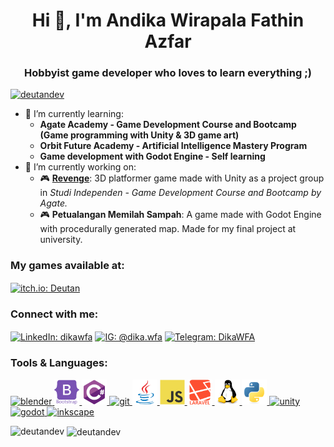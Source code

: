 <h1 align="center">Hi 👋, I'm Andika Wirapala Fathin Azfar</h1>
<h3 align="center">Hobbyist game developer who loves to learn everything ;)</h3>

<p align="left"> <a href="https://github.com/ryo-ma/github-profile-trophy"><img
            src="https://github-profile-trophy.vercel.app/?username=deutandev&theme=algolia&no-frame=true&rank=SECRET, SSS, SS, S, AAA, AA, A, B" alt="deutandev" /></a> </p>

- 🌱 I’m currently learning: 
   - **Agate Academy - Game Development Course and Bootcamp (Game programming with Unity & 3D game art)**
   - **Orbit Future Academy - Artificial Intelligence Mastery Program**
   - **Game development with Godot Engine - Self learning**
- 🔭 I’m currently working on:
   - 🎮 **[Revenge](https://github.com/deutandev/revenge)**: 3D platformer game made with Unity as a project group in *Studi Independen - Game Development Course and Bootcamp by Agate.*
   - 🎮 **Petualangan Memilah Sampah**: A game made with Godot Engine with procedurally generated map. Made for my final project at university.

<h3>My games available at:</h3>
<p>
    <a href="https://deutan.itch.io/" target="blank"><img align="center"
            src="https://static.itch.io/images/itchio-textless-white.svg"
            alt="itch.io: Deutan" height="30" /></a>
</p> 
<h3 align="left">Connect with me:</h3>
<p align="left">
    <a href="https://linkedin.com/in/dikawfa" target="blank"><img align="center"
            src="https://content.linkedin.com/content/dam/me/business/en-us/amp/brand-site/v2/bg/LI-Bug.svg.original.svg"
            alt="LinkedIn: dikawfa" height="30" width="40" /></a>
    <a href="https://instagram.com/dika.wfa" target="blank"><img align="center"
            src="https://raw.githubusercontent.com/rahuldkjain/github-profile-readme-generator/master/src/images/icons/Social/instagram.svg"
            alt="IG: @dika.wfa" height="30" width="40" /></a>
    <a href="https://t.me/DikaWFA" target="blank"><img align="center"
            src="https://upload.wikimedia.org/wikipedia/commons/thumb/5/5a/Telegram_2019_simple_logo.svg/50px-Telegram_2019_simple_logo.svg.png"
            alt="Telegram: DikaWFA" height="30" /></a>
</p>

<h3 align="left">Tools & Languages:</h3>
<p align="left"> 
    <a href="https://www.blender.org/" target="_blank" rel="noreferrer"> 
        <img
            src="https://download.blender.org/branding/community/blender_community_badge_white.svg" alt="blender"
            width="40" height="40" /> 
    </a> 
     <a href="https://getbootstrap.com" target="_blank" rel="noreferrer"> 
                 <img src="https://raw.githubusercontent.com/devicons/devicon/master/icons/bootstrap/bootstrap-plain-wordmark.svg" alt="bootstrap" width="40" height="40"/> 
    </a>
    <a href="https://www.w3schools.com/cs/" target="_blank" rel="noreferrer">
        <img src="https://raw.githubusercontent.com/devicons/devicon/master/icons/csharp/csharp-original.svg"
            alt="csharp" width="40" height="40" /> 
    </a> 
    <a href="https://git-scm.com/" target="_blank" rel="noreferrer">
        <img src="https://www.vectorlogo.zone/logos/git-scm/git-scm-icon.svg" alt="git" width="40" height="40" /> 
    </a>
    <a href="https://www.java.com" target="_blank" rel="noreferrer"> <img
            src="https://raw.githubusercontent.com/devicons/devicon/master/icons/java/java-original.svg" alt="java"
            width="40" height="40" /> </a> <a href="https://developer.mozilla.org/en-US/docs/Web/JavaScript"
        target="_blank" rel="noreferrer"> <img
            src="https://raw.githubusercontent.com/devicons/devicon/master/icons/javascript/javascript-original.svg"
            alt="javascript" width="40" height="40" /> </a> <a href="https://laravel.com/" target="_blank"
        rel="noreferrer"> <img
            src="https://raw.githubusercontent.com/devicons/devicon/master/icons/laravel/laravel-plain-wordmark.svg"
            alt="laravel" width="40" height="40" /> </a> <a href="https://www.linux.org/" target="_blank"
        rel="noreferrer"> <img
            src="https://raw.githubusercontent.com/devicons/devicon/master/icons/linux/linux-original.svg" alt="linux"
            width="40" height="40" /> </a> <a href="https://www.python.org" target="_blank" rel="noreferrer"> <img
            src="https://raw.githubusercontent.com/devicons/devicon/master/icons/python/python-original.svg"
            alt="python" width="40" height="40" /> </a> 
    <a href="https://unity.com/" target="_blank" rel="noreferrer">
        <img src="https://styles.redditmedia.com/t5_2qwj8/styles/communityIcon_m9yxpm3fmzr71.png?width=256&s=81f8af9dcdd803d31440ca00bca17eeaea25581e" alt="unity" width="40" height="40" /> 
    </a>
    <a href="https://godotengine.org/" target="_blank" rel="noreferrer"> 
        <img
            src="https://godotengine.org/themes/godotengine/assets/press/icon_color.svg" alt="godot"
            width="40" height="40" />
    </a>
    <a href="https://inkscape.org/" target="_blank" rel="noreferrer"> 
        <img
            src="https://inkscape.org/gallery/item/10252/Inkscape-flat-logo-2color.svg" alt="inkscape"
            width="40" height="40" />
    </a>
</p>

<p><img align="left"
        src="https://github-readme-stats.vercel.app/api?username=deutandev&show_icons=true&theme=algolia&locale=en&hide_border=true"
        alt="deutandev" /></p>

<p>&nbsp;<img align="center"
        src="https://github-readme-stats.vercel.app/api/top-langs?username=deutandev&show_icons=true&theme=algolia&hide_border=true&locale=en&layout=compact"
        alt="deutandev" /></p>
